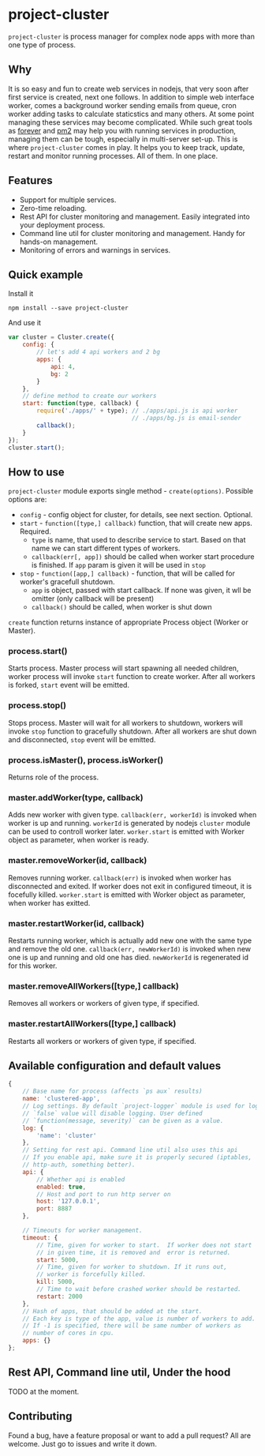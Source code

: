 project-cluster
===============
`project-cluster` is process manager for complex node apps with more than one type of process.

## Why
It is so easy and fun to create web services in nodejs, that very soon after first service is created, next one follows. In addition to simple web interface worker, comes a background worker sending emails from queue, cron worker adding tasks to calculate staticstics and many others. At some point managing these services may become complicated. While such great tools as [forever](https://github.com/nodejitsu/forever) and [pm2](https://github.com/unitech/pm2) may help you with running services in production, managing them can be tough, especially in multi-server set-up. This is where `project-cluster` comes in play. It helps you to keep track, update, restart and monitor running processes. All of them. In one place.

## Features
- Support for multiple services.
- Zero-time reloading.
- Rest API for cluster monitoring and management. Easily integrated into your deployment process.
- Command line util for cluster monitoring and management. Handy for hands-on management.
- Monitoring of errors and warnings in services.

## Quick example
Install it
```
npm install --save project-cluster
```
And use it
```js
var cluster = Cluster.create({
    config: {
        // let's add 4 api workers and 2 bg
        apps: {
            api: 4,
            bg: 2
        }
    },
    // define method to create our workers
    start: function(type, callback) {
        require('./apps/' + type); // ./apps/api.js is api worker
                                   // ./apps/bg.js is email-sender
        callback();
    }
});
cluster.start();
```

## How to use
`project-cluster` module exports single method - `create(options)`. Possible options are:

- `config` - config object for cluster, for details, see next section. Optional.
- `start` - `function([type,] callback)` function, that will create new apps. Required.
    + `type` is name, that used to describe service to start. Based on that name we can start different types of workers.
    + `callback(err[, app])` should be called when worker start procedure is finished. If `app` param is given it will be used in `stop`
- `stop` - `function([app,] callback)` - function, that will be called for worker's gracefull shutdown.
    + `app` is object, passed with start callback. If none was given, it wll be omitter (only callback will be present)
    + `callback()` should be called, when worker is shut down

`create` function returns instance of appropriate Process object (Worker or Master).

### process.start()
Starts process. Master process will start spawning all needed children, worker process will invoke `start` function to create worker. After all workers is forked, `start` event will be emitted.

### process.stop()
Stops process. Master will wait for all workers to shutdown, workers will invoke `stop` function to gracefully shutdown. After all workers are shut down and disconnected, `stop` event will be emitted.

### process.isMaster(), process.isWorker()
Returns role of the process.

### master.addWorker(type, callback)
Adds new worker with given type. `callback(err, workerId)` is invoked when worker is up and running. `workerId` is generated by nodejs `cluster` module can be used to controll worker later. `worker.start` is emitted with Worker object as parameter, when worker is ready.

### master.removeWorker(id, callback)
Removes running worker. `callback(err)` is invoked when worker has disconnected and exited. If worker does not exit in configured timeout, it is focefully killed. `worker.start` is emitted with Worker object as parameter, when worker has exitted.

### master.restartWorker(id, callback)
Restarts running worker, which is actually add new one with the same type and remove the old one. `callback(err, newWorkerId)` is invoked when new one is up and running and old one has died. `newWorkerId` is regenerated id for this worker.

### master.removeAllWorkers([type,] callback)
Removes all workers or workers of given type, if specified.

### master.restartAllWorkers([type,] callback)
Restarts all workers or workers of given type, if specified.

## Available configuration and default values

```js
{
    // Base name for process (affects `ps aux` results)
    name: 'clustered-app',
    // Log settings. By default `project-logger` module is used for logging.
    // `false` value will disable logging. User defined
    // `function(message, severity)` can be given as a value.
    log: {
        'name': 'cluster'
    },
    // Setting for rest api. Command line util also uses this api
    // If you enable api, make sure it is properly secured (iptables,
    // http-auth, something better).
    api: {
        // Whether api is enabled
        enabled: true,
        // Host and port to run http server on
        host: '127.0.0.1',
        port: 8887
    },

    // Timeouts for worker management.
    timeout: {
        // Time, given for worker to start.  If worker does not start
        // in given time, it is removed and  error is returned.
        start: 5000,
        // Time, given for worker to shutdown. If it runs out,
        // worker is forcefully killed.
        kill: 5000,
        // Time to wait before crashed worker should be restarted.
        restart: 2000
    },
    // Hash of apps, that should be added at the start.
    // Each key is type of the app, value is number of workers to add.
    // If -1 is specified, there will be same number of workers as
    // number of cores in cpu.
    apps: {}
};
```

## Rest API, Command line util, Under the hood
TODO at the moment.

## Contributing
Found a bug, have a feature proposal or want to add a pull request? All are welcome. Just go to issues and write it down.
